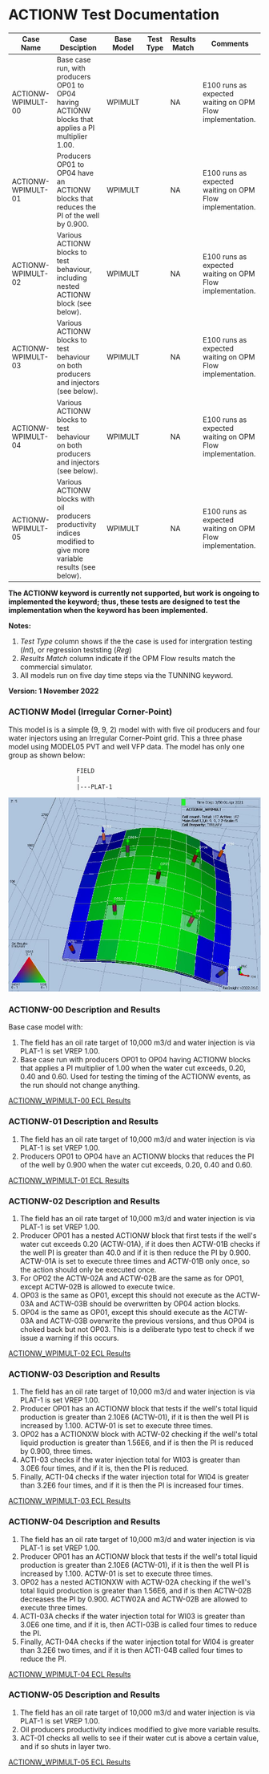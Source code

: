 # ACTIONW Test Documentation

Case Name         | Case Desciption                                               | Base Model | Test<br />Type | Results<br />Match | Comments |
----------------- | ------------------------------------------------------------  | ---------- | ----- |------- | ------------------------------------- |
ACTIONW-WPIMULT-00| Base case run, with producers OP01 to OP04 having ACTIONW blocks that applies a PI multiplier 1.00.   | WPIMULT |    | NA     | E100 runs as expected waiting on OPM Flow implementation.
ACTIONW-WPIMULT-01| Producers OP01 to OP04 have an ACTIONW blocks that reduces the PI of the well by 0.900.               | WPIMULT |    | NA     | E100 runs as expected waiting on OPM Flow implementation.
ACTIONW-WPIMULT-02| Various ACTIONW blocks to test behaviour, including nested ACTIONW block (see below).                 | WPIMULT |    | NA     | E100 runs as expected waiting on OPM Flow implementation.
ACTIONW-WPIMULT-03| Various ACTIONW blocks to test behaviour on both producers and injectors (see below).                 | WPIMULT |    | NA     | E100 runs as expected waiting on OPM Flow implementation.
ACTIONW-WPIMULT-04| Various ACTIONW blocks to test behaviour on both producers and injectors (see below).                 | WPIMULT |    | NA     | E100 runs as expected waiting on OPM Flow implementation.
ACTIONW-WPIMULT-05| Various ACTIONW blocks with oil producers productivity indices modified to give more variable results (see below).| WPIMULT |    | NA     | E100 runs as expected waiting on OPM Flow implementation.

**The ACTIONW keyword is currently not supported, but work is ongoing to implemented the keyword; thus, these tests are
designed to test the implementation when the keyword has been implemented.**

**Notes:** 

1. _Test Type_ column shows if the the case is used for intergration testing (_Int_), or regression teststing (_Reg_)  
2. _Results Match_ column indicate if the OPM Flow results match the commercial simulator.
3. All models run on five day time steps via the TUNNING keyword.

**Version: 1 November 2022**

### ACTIONW Model (Irregular Corner-Point)

This model is is a simple (9, 9, 2) model with with five oil producers and four water injectors using an Irregular
Corner-Point grid. This a three phase model using MODEL05 PVT and well VFP data. The model has only one group as shown 
below:
``` 
                   FIELD                                                                     
                   |                                                                         
                   |---PLAT-1                                                                                                                       
``` 

![](plots/actionw-model.jpg)

### ACTIONW-00 Description and Results
Base case model with:

 1) The field has an oil rate target of 10,000 m3/d and water injection is via PLAT-1 is set VREP 1.00. 
 2) Base case run with producers OP01 to OP04 having ACTIONW blocks that applies a PI multiplier of 1.00 when the 
 water cut exceeds, 0.20, 0.40 and 0.60. Used for testing the timing of the ACTIONW events, as the run should not 
 change anything.

[ACTIONW_WPIMULT-00 ECL Results](plots/ACTIONW_WPIMULT-00-ECL.md) 

### ACTIONW-01 Description and Results

 1) The field has an oil rate target of 10,000 m3/d and water injection is via PLAT-1 is set VREP 1.00. 
 2) Producers OP01 to OP04 have an ACTIONW blocks that reduces the PI of the well by 0.900 when the water cut exceeds, 
 0.20, 0.40 and 0.60.

[ACTIONW_WPIMULT-01 ECL Results](plots/ACTIONW_WPIMULT-01-ECL.md) 

### ACTIONW-02 Description and Results

 1) The field has an oil rate target of 10,000 m3/d and water injection is via PLAT-1 is set VREP 1.00. 
 2) Producer OP01 has a nested ACTIONW block that first tests if the well's water cut exceeds 0.20 (ACTW-01A), if it 
 does then ACTW-01B checks if the well PI is greater than 40.0 and if it is then reduce the PI by 0.900. 
 ACTW-01A is set to execute three times and ACTW-01B only once, so the action should only be executed once.
 3) For OP02 the ACTW-02A and ACTW-02B are the same as for OP01, except ACTW-02B is allowed to execute twice.
 4) OP03 is the same as OP01, except this should not execute as the ACTW-03A and ACTW-03B should be overwritten by 
 OP04 action blocks.
 5) OP04 is the same as OP01, except this should execute as the ACTW-03A and ACTW-03B overwrite the previous versions, 
 and thus OP04 is choked back but not OP03. This is a deliberate typo test to check if we issue a warning if this occurs.

[ACTIONW_WPIMULT-02 ECL Results](plots/ACTIONW_WPIMULT-02-ECL.md) 

### ACTIONW-03 Description and Results

 1) The field has an oil rate target of 10,000 m3/d and water injection is via PLAT-1 is set VREP 1.00. 
 2) Producer OP01 has an ACTIONW block that tests if the well's total liquid production is greater than 
 2.10E6 (ACTW-01), if it is then the well PI is increased by 1.100. ACTW-01 is set to execute three times. 
 3) OP02 has a ACTIONXW block with ACTW-02 checking if the well's total liquid production is greater than 1.56E6, 
 and if is then the PI is reduced by 0.900, three times.  
 4) ACTI-03 checks if the water injection total for WI03 is greater than 3.0E6 four times, and if it is, then the 
 PI is reduced. 
 5) Finally, ACTI-04 checks if the water injection total for WI04 is greater than 3.2E6 four times, and if it is then 
 the PI is increased four times.

[ACTIONW_WPIMULT-03 ECL Results](plots/ACTIONW_WPIMULT-03-ECL.md)  

### ACTIONW-04 Description and Results

 1) The field has an oil rate target of 10,000 m3/d and water injection is via PLAT-1 is set VREP 1.00. 
 2) Producer OP01 has an ACTIONW block that tests if the well's total liquid production is greater than 2.10E6 
 (ACTW-01), if it is then the well PI is increased by 1.100. ACTW-01 is set to execute three times. 
 3) OP02 has a nested ACTIONXW with ACTW-02A checking if the well's total liquid production is greater than 1.56E6, 
 and if is then ACTW-02B decreases the PI by 0.900. ACTW02A and ACTW-02B are allowed to execute three times. 
 4) ACTI-03A checks if the water injection total for WI03 is greater than 3.0E6 one time, and if it is, then 
 ACTI-03B is called four times to reduce the PI.
 5) Finally, ACTI-04A checks if the water injection total for WI04 is greater than 3.2E6 two times, and if it is then 
 ACTI-04B called four times to reduce the PI.

[ACTIONW_WPIMULT-04 ECL Results](plots/ACTIONW_WPIMULT-04-ECL.md)  

### ACTIONW-05 Description and Results

 1) The field has an oil rate target of 10,000 m3/d and water injection is via PLAT-1 is set VREP 1.00. 
 2) Oil producers productivity indices modified to give more variable results.
 3) ACT-01 checks all wells to see if their water cut is above a certain value, and if so shuts in layer two.

[ACTIONW_WPIMULT-05 ECL Results](plots/ACTIONW_WPIMULT-05-ECL.md)    